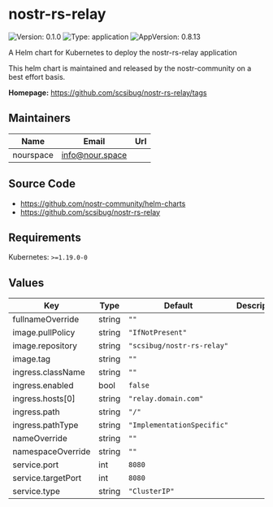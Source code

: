# nostr-rs-relay

![Version: 0.1.0](https://img.shields.io/badge/Version-0.1.0-informational?style=flat-square) ![Type: application](https://img.shields.io/badge/Type-application-informational?style=flat-square) ![AppVersion: 0.8.13](https://img.shields.io/badge/AppVersion-0.8.13-informational?style=flat-square)

A Helm chart for Kubernetes to deploy the nostr-rs-relay application

This helm chart is maintained and released by the nostr-community on a best effort basis.

**Homepage:** <https://github.com/scsibug/nostr-rs-relay/tags>

## Maintainers

| Name | Email | Url |
| ---- | ------ | --- |
| nourspace | <info@nour.space> |  |

## Source Code

* <https://github.com/nostr-community/helm-charts>
* <https://github.com/scsibug/nostr-rs-relay>

## Requirements

Kubernetes: `>=1.19.0-0`

## Values

| Key | Type | Default | Description |
|-----|------|---------|-------------|
| fullnameOverride | string | `""` |  |
| image.pullPolicy | string | `"IfNotPresent"` |  |
| image.repository | string | `"scsibug/nostr-rs-relay"` |  |
| image.tag | string | `""` |  |
| ingress.className | string | `""` |  |
| ingress.enabled | bool | `false` |  |
| ingress.hosts[0] | string | `"relay.domain.com"` |  |
| ingress.path | string | `"/"` |  |
| ingress.pathType | string | `"ImplementationSpecific"` |  |
| nameOverride | string | `""` |  |
| namespaceOverride | string | `""` |  |
| service.port | int | `8080` |  |
| service.targetPort | int | `8080` |  |
| service.type | string | `"ClusterIP"` |  |
